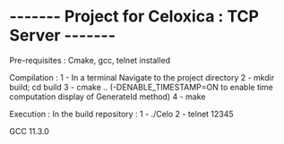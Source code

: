 
# ------- Project for Celoxica : TCP Server -------

Pre-requisites :
Cmake, gcc, telnet installed

Compilation :
1 - In a terminal Navigate to the project directory
2 - mkdir build; cd build
3 - cmake .. (-DENABLE_TIMESTAMP=ON to enable time computation display of GenerateId method)
4 - make 

Execution :
In the build repository :
1 - ./Celo 
2 - telnet <ipV4 address> 12345





GCC 11.3.0
